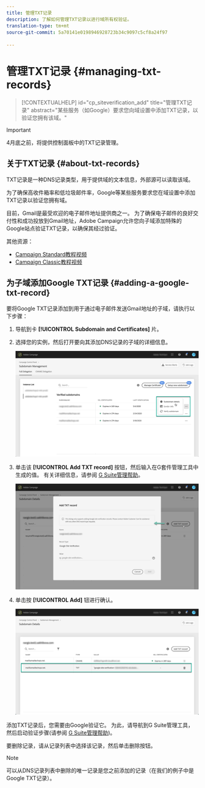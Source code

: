```yaml
---
title: 管理TXT记录
description: 了解如何管理TXT记录以进行域所有权验证。
translation-type: tm+mt
source-git-commit: 5a70141e0198946928723b34c9097c5cf8a24f97

---
```



# 管理TXT记录 {#managing-txt-records}

>[!CONTEXTUALHELP]
>id="cp_siteverification_add"
>title="管理TXT记录"
>abstract="某些服务（如Google）要求您向域设置中添加TXT记录，以验证您拥有该域。"

>[!IMPORTANT]
>
>4月底之前，将提供控制面板中的TXT记录管理。

## 关于TXT记录 {#about-txt-records}

TXT记录是一种DNS记录类型，用于提供域的文本信息，外部源可以读取该域。

为了确保高收件箱率和低垃圾邮件率，Google等某些服务要求您在域设置中添加TXT记录以验证您拥有域。

目前，Gmail是最受欢迎的电子邮件地址提供商之一。 为了确保电子邮件的良好交付性和成功投放到Gmail地址，Adobe Campaign允许您向子域添加特殊的Google站点验证TXT记录，以确保其经过验证。

其他资源：

* [Campaign Standard教程视频](https://docs.adobe.com/content/help/en/campaign-standard-learn/tutorials/administrating/control-panel/google-txt-record-management.html)
* [Campaign Classic教程视频](https://docs.adobe.com/content/help/en/campaign-classic-learn/tutorials/administrating/control-panel-acc/google-txt-record-management.html)

## 为子域添加Google TXT记录 {#adding-a-google-txt-record}

要将Google TXT记录添加到用于通过电子邮件发送Gmail地址的子域，请执行以下步骤：

1. 导航到卡 **[!UICONTROL Subdomain and Certificates]** 片。

1. 选择您的实例，然后打开要向其添加DNS记录的子域的详细信息。

   ![](assets/txt_subdomaindetails.png)

1. 单击该 **[!UICONTROL Add TXT record]** 按钮，然后输入在G套件管理工具中生成的值。 有关详细信息，请参阅 [G Suite管理帮助](https://support.google.com/a/answer/183895)。

   ![](assets/txt_addtxt.png)

1. 单击按 **[!UICONTROL Add]** 钮进行确认。

   ![](assets/txt_txtadded.png)

添加TXT记录后，您需要由Google验证它。 为此，请导航到G Suite管理工具，然后启动验证步骤(请参阅 [G Suite管理帮助](https://support.google.com/a/answer/183895))。

要删除记录，请从记录列表中选择该记录，然后单击删除按钮。

>[!NOTE]
>
>可以从DNS记录列表中删除的唯一记录是您之前添加的记录（在我们的例子中是Google TXT记录）。


